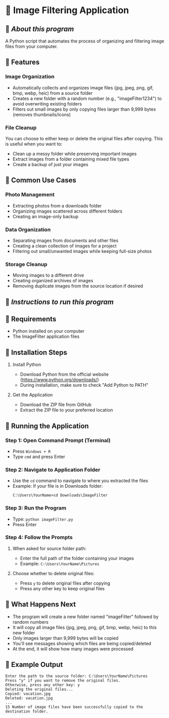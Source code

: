 # 🚀 Image Filtering Application

## 📂 ***About this program***

A Python script that automates the process of organizing and filtering image files from your computer.

## 📂 Features

### Image Organization

- Automatically collects and organizes image files (jpg, jpeg, png, gif, bmp, webp, heic) from a source folder
- Creates a new folder with a random number (e.g., "imageFilter1234") to avoid overwriting existing folders
- Filters out small images by only copying files larger than 9,999 bytes (removes thumbnails/icons)

### File Cleanup

You can choose to either keep or delete the original files after copying. This is useful when you want to:

- Clean up a messy folder while preserving important images
- Extract images from a folder containing mixed file types
- Create a backup of just your images

## 📂 Common Use Cases

### Photo Management

- Extracting photos from a downloads folder
- Organizing images scattered across different folders
- Creating an image-only backup

### Data Organization

- Separating images from documents and other files
- Creating a clean collection of images for a project
- Filtering out small/unwanted images while keeping full-size photos

### Storage Cleanup

- Moving images to a different drive
- Creating organized archives of images
- Removing duplicate images from the source location if desired

## 📂 ***Instructions to run this program***

## 📂 Requirements

- Python installed on your computer
- The ImageFilter application files

## 📂 Installation Steps

1. Install Python

   - Download Python from the official website (https://www.python.org/downloads/)
   - During installation, make sure to check "Add Python to PATH"

2. Get the Application
   - Download the ZIP file from GitHub
   - Extract the ZIP file to your preferred location

## 📂 Running the Application

### Step 1: Open Command Prompt (Terminal)

- Press `Windows + R`
- Type `cmd` and press Enter

### Step 2: Navigate to Application Folder

- Use the `cd` command to navigate to where you extracted the files
- Example: If your file is in Downloads folder:
  ```
  C:\Users\YourName>cd Downloads\ImageFilter
  ```

### Step 3: Run the Program

- Type: `python imageFilter.py`
- Press Enter

### Step 4: Follow the Prompts

1. When asked for source folder path:

   - Enter the full path of the folder containing your images
   - Example: `C:\Users\YourName\Pictures`

2. Choose whether to delete original files:
   - Press `y` to delete original files after copying
   - Press any other key to keep original files

## 📂 What Happens Next

- The program will create a new folder named "imageFilter" followed by random numbers
- It will copy all image files (jpg, jpeg, png, gif, bmp, webp, heic) to this new folder
- Only images larger than 9,999 bytes will be copied
- You'll see messages showing which files are being copied/deleted
- At the end, it will show how many images were processed

## 📂 Example Output

```
Enter the path to the source folder: C:\Users\YourName\Pictures
Press "y" if you want to remove the original files.
Otherwise, press any other key: y
Deleting the original files...
Copied: vacation.jpg
Deleted: vacation.jpg
...
15 Number of image files have been successfully copied to the destination folder.
```
